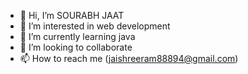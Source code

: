 - 👋 Hi, I’m SOURABH JAAT
- 👀 I’m interested in web development
- 🌱 I’m currently learning java
- 💞️ I’m looking to collaborate
- 📫 How to reach me (jaishreeram88894@gmail.com)


<!---
sourabh6268/sourabh6268 is a ✨ special ✨ repository because its `README.md` (this file) appears on your GitHub profile.
You can click the Preview link to take a look at your changes.
---
